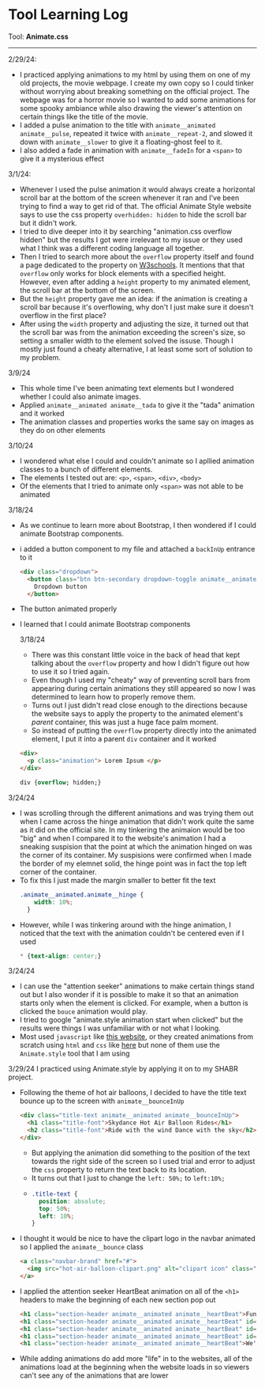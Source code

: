 # Tool Learning Log

Tool: **Animate.css**

---

2/29/24:
* I practiced applying animations to my html by using them on one of my old projects, the movie webpage. I create my own copy so I could tinker without worrying about breaking something on the official project. The webpage was for a horror movie so I wanted to add some animations for some spooky ambiance while also drawing the viewer's attention on certain things like the title of the movie.
* I added a pulse animation to the title with `animate__animated animate__pulse`, repeated it twice with `animate__repeat-2`, and slowed it down with `animate__slower` to give it a floating-ghost feel to it.
* I also added a fade in animation with `animate__fadeIn` for a `<span>` to give it a mysterious effect
  

3/1/24:
* Whenever I used the pulse animation it would always create a horizontal scroll bar at the bottom of the screen whenever it ran and I've been trying to find a way to get rid of that. The official Animate Style website says to use the css property `overhidden: hidden` to hide the scroll bar but it didn't work.
* I tried to dive deeper into it by searching "animation.css overflow hidden" but the results I got were irrelevant to my issue or they used what I think was a different coding language all together.
* Then I tried to search more about the `overflow` property itself and found a page dedicated to the property on [W3schools](https://www.w3schools.com/css/css_overflow.asp). It mentions that that `overflow` only works for block elements with a specified height. However, even after adding a `height` property to my animated element, the scroll bar at the bottom of the screen.
* But the `height` property gave me an idea: if the animation is creating a scroll bar because it's overflowing, why don't I just make sure it doesn't overflow in the first place?
* After using the `width` property and adjusting the size, it turned out that the scroll bar was from the animation exceeding the screen's size, so setting a smaller width to the element solved the issuse. Though I mostly just found a cheaty alternative, I at least some sort of solution to my problem.

3/9/24
* This whole time I've been animating text elements but I wondered whether I could also animate images.
* Applied `animate__animated animate__tada` to give it the "tada" animation and it worked
* The animation classes and properties works the same say on images as they do on other elements

3/10/24
* I wondered what else I could and couldn't animate so I apllied animation classes to a bunch of different elements.
* The elements I tested out are: `<p>`, `<span>`, `<div>`, `<body>`
* Of the elements that I tried to animate only `<span>` was not able to be animated

3/18/24
* As we continue to learn more about Bootstrap, I then wondered if I could animate Bootstrap components.
* i added a button component to my file and attached a `backInUp` entrance to it
  ```html
  <div class="dropdown">
    <button class="btn btn-secondary dropdown-toggle animate__animated animate__backInUp" type="button" id="dropdownMenuButton" data-toggle="dropdown" aria-haspopup="true" aria-expanded="false">
      Dropdown button
    </button>
  ```
* The button animated properly
* I learned that I could animate Bootstrap components

  3/18/24
  * There was this constant little voice in the back of head that kept talking about the `overflow` property and how I didn't figure out how to use it so I tried again.
  * Even though I used my "cheaty" way of preventing scroll bars from appearing during certain animations they still appeared so now I was determined to learn how to properly remove them.
  * Turns out I just didn't read close enough to the directions because the website says to apply the property to the animated element's _parent_ container, this was just a huge face palm moment.
  * So instead of putting the `overflow` property directly into the animated element, I put it into a parent `div` container and it worked
  ```html
  <div>
    <p class="animation"> Lorem Ipsum </p>
  </div>
  ```
  ```css
  div {overflow; hidden;}
  ```
  
3/24/24
* I was scrolling through the different animations and was trying them out when I came across the hinge animation that didn't work quite the same as it did on the official site. In my tinkering the animaion would be too "big" and when I compared it to the website's animation I had a sneaking suspision that the point at which the animation hinged on was the corner of its container. My suspisions were confirmed when I made the border of my elemnet solid, the hinge point was in fact the top left corner of the container.
* To fix this I just made the margin smaller to better fit the text
  ```css
  .animate__animated.animate__hinge {
      width: 10%;
    }
  ```
* However, while I was tinkering around with the hinge animation, I noticed that the text with the animation couldn't be centered even if I used
  ```css
  * {text-align: center;}
  ```

3/24/24
* I can use the "attention seeker" animations to make certain things stand out but I also wonder if it is possible to make it so that an animation starts only when the element is clicked. For example, when a button is clicked the `bouce` animation would play.
* I tried to google "animate.style animation start when clicked" but the results were things I was unfamiliar with or not what I looking.
* Most used `javascript` like [this website](https://stackoverflow.com/questions/4847996/css-animation-onclick), or they created animations from scratch using `html` and `css` like [here](https://amp.dev/documentation/guides-and-tutorials/develop/animations/triggering_css_animations) but none of them use the `Animate.style` tool that I am using

3/29/24
I practiced using Animate.style by applying it on to my SHABR project.
* Following the theme of hot air balloons, I decided to have the title text bounce up to the screen with `animate__bounceInUp`
  ```html
  <div class="title-text animate__animated animate__bounceInUp">
    <h1 class="title-font">Skydance Hot Air Balloon Rides</h1>
    <h2 class="title-font">Ride with the wind Dance with the sky</h2>
  </div>
  ```
    * But applying the animation did something to the position of the text towards the right side of the screen so I used trial and error to adjust the `css` property to return the text back to its location.
    * It turns out that I just to change the `left: 50%;` to `left:10%;`
    * ```css
      .title-text {
        position: absolute;
        top: 50%;
        left: 10%;
      }
      ```
* I thought it would be nice to have the clipart logo in the navbar animated so I applied the `animate__bounce` class
  ```html
  <a class="navbar-brand" href="#">
    <img src="hot-air-balloon-clipart.png" alt="clipart icon" class="navbar-icon animate__animated animate__bounce">
  </a>
  ``` 
* I applied the attention seeker HeartBeat animation on all of the `<h1>` headers to make the beginning of each new section pop out
  ```html
  <h1 class="section-header animate__animated animate__heartBeat">Fun for Everyone!</h1>
  <h1 class="section-header animate__animated animate__heartBeat" id="info">All the information you'll need</h1>
  <h1 class="section-header animate__animated animate__heartBeat" id="gallery">Gallery</h1>
  <h1 class="section-header animate__animated animate__heartBeat" id="testimonials">Just a few of our happy customers</h1>
  <h1 class="section-header animate__animated animate__heartBeat">We'd love to hear from you</h1>
  ```
* While adding animations do add more "life" in to the websites, all of the animations load at the beginning when the website loads in so viewers can't see any of the animations that are lower
  

<!-- 
* Links you used today (websites, videos, etc)
* Things you tried, progress you made, etc
* Challenges, a-ha moments, etc
* Questions you still have
* What you're going to try next
-->

